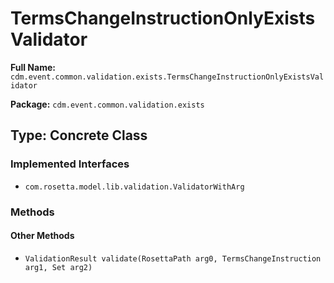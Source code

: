 # TermsChangeInstructionOnlyExistsValidator

**Full Name:** `cdm.event.common.validation.exists.TermsChangeInstructionOnlyExistsValidator`

**Package:** `cdm.event.common.validation.exists`

## Type: Concrete Class

### Implemented Interfaces

- `com.rosetta.model.lib.validation.ValidatorWithArg`

### Methods

#### Other Methods

- `ValidationResult validate(RosettaPath arg0, TermsChangeInstruction arg1, Set arg2)`

